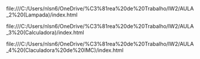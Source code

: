 file:///C:/Users/nlsn6/OneDrive/%C3%81rea%20de%20Trabalho/IW2/AULA_2%20(Lampada)/index.html

file:///C:/Users/nlsn6/OneDrive/%C3%81rea%20de%20Trabalho/IW2/AULA_3%20(Calculadora)/index.html

file:///C:/Users/nlsn6/OneDrive/%C3%81rea%20de%20Trabalho/IW2/AULA_4%20(Claculadora%20de%20IMC)/index.html
